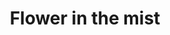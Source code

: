 ---
title: Flower in the mist
description: My thoughts about my life and the world
image: "Flower-in-the-mist.webq"

# Badge style
style:
    background: "#788cac"
    color: "#fff"
---